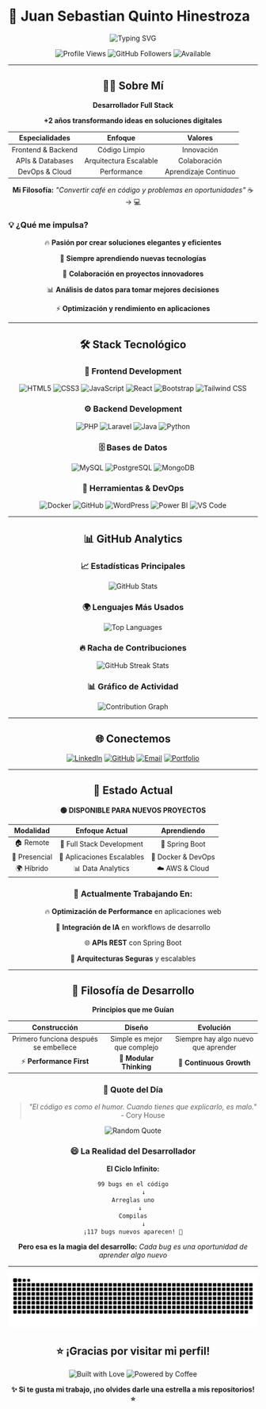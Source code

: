 # 🚀 Juan Sebastian Quinto Hinestroza

<div align="center">

![Typing SVG](https://readme-typing-svg.herokuapp.com?font=Fira+Code&size=30&duration=3000&pause=1000&color=00D4FF&center=true&vCenter=true&width=600&lines=Desarrollador+Full+Stack;Creando+soluciones+innovadoras;Transformando+ideas+en+realidad;Apasionado+por+la+tecnología)

![Profile Views](https://komarev.com/ghpvc/?username=0xjuans&label=Visitas+al+perfil&color=0e75b6&style=flat)
![GitHub Followers](https://img.shields.io/github/followers/0xjuans?label=Seguidores&style=social)
![Available](https://img.shields.io/badge/Disponible-Para%20proyectos-brightgreen)

</div>

---

<div align="center">

## 👨‍💻 Sobre Mí

**Desarrollador Full Stack**

**+2 años transformando ideas en soluciones digitales**

| Especialidades | Enfoque | Valores |
|:---:|:---:|:---:|
| Frontend & Backend | Código Limpio | Innovación |
| APIs & Databases | Arquitectura Escalable | Colaboración |
| DevOps & Cloud | Performance | Aprendizaje Continuo |

**Mi Filosofía:** *"Convertir café en código y problemas en oportunidades"* ☕️ → 💻

</div>

### 💡 ¿Qué me impulsa?

<div align="center">

🔥 **Pasión por crear soluciones elegantes y eficientes**

🌱 **Siempre aprendiendo nuevas tecnologías**

🤝 **Colaboración en proyectos innovadores**

📊 **Análisis de datos para tomar mejores decisiones**

⚡ **Optimización y rendimiento en aplicaciones**

</div>

---

<div align="center">

## 🛠️ Stack Tecnológico

### 🎨 Frontend Development

![HTML5](https://img.shields.io/badge/HTML5-E34F26?style=for-the-badge&logo=html5&logoColor=white)
![CSS3](https://img.shields.io/badge/CSS3-1572B6?style=for-the-badge&logo=css3&logoColor=white)
![JavaScript](https://img.shields.io/badge/JavaScript-F7DF1E?style=for-the-badge&logo=javascript&logoColor=black)
![React](https://img.shields.io/badge/React-20232A?style=for-the-badge&logo=react&logoColor=61DAFB)
![Bootstrap](https://img.shields.io/badge/Bootstrap-563D7C?style=for-the-badge&logo=bootstrap&logoColor=white)
![Tailwind CSS](https://img.shields.io/badge/Tailwind_CSS-38B2AC?style=for-the-badge&logo=tailwind-css&logoColor=white)

### ⚙️ Backend Development

![PHP](https://img.shields.io/badge/PHP-777BB4?style=for-the-badge&logo=php&logoColor=white)
![Laravel](https://img.shields.io/badge/Laravel-FF2D20?style=for-the-badge&logo=laravel&logoColor=white)
![Java](https://img.shields.io/badge/Java-ED8B00?style=for-the-badge&logo=openjdk&logoColor=white)
![Python](https://img.shields.io/badge/Python-3776AB?style=for-the-badge&logo=python&logoColor=white)

### 🗄️ Bases de Datos

![MySQL](https://img.shields.io/badge/MySQL-00000F?style=for-the-badge&logo=mysql&logoColor=white)
![PostgreSQL](https://img.shields.io/badge/PostgreSQL-316192?style=for-the-badge&logo=postgresql&logoColor=white)
![MongoDB](https://img.shields.io/badge/MongoDB-4EA94B?style=for-the-badge&logo=mongodb&logoColor=white)

### 🔧 Herramientas & DevOps

![Docker](https://img.shields.io/badge/Docker-2496ED?style=for-the-badge&logo=docker&logoColor=white)
![GitHub](https://img.shields.io/badge/GitHub-100000?style=for-the-badge&logo=github&logoColor=white)
![WordPress](https://img.shields.io/badge/WordPress-21759B?style=for-the-badge&logo=wordpress&logoColor=white)
![Power BI](https://img.shields.io/badge/Power_BI-F2C811?style=for-the-badge&logo=powerbi&logoColor=black)
![VS Code](https://img.shields.io/badge/Visual_Studio_Code-0078D4?style=for-the-badge&logo=visual%20studio%20code&logoColor=white)

</div>

---

<div align="center">

## 📊 GitHub Analytics

### 📈 Estadísticas Principales

![GitHub Stats](https://github-readme-stats.vercel.app/api?username=0xjuans&show_icons=true&theme=tokyonight&include_all_commits=true&count_private=true)

### 🌍 Lenguajes Más Usados

![Top Languages](https://github-readme-stats.vercel.app/api/top-langs/?username=0xjuans&layout=compact&langs_count=8&theme=tokyonight)

### 🔥 Racha de Contribuciones

![GitHub Streak Stats](https://streak-stats.demolab.com/?user=0xjuans&theme=tokyonight)

### 📊 Gráfico de Actividad

![Contribution Graph](https://github-readme-activity-graph.vercel.app/graph?username=0xjuans&theme=tokyo-night&bg_color=1a1b27&color=70a5fd&line=bf91f3&point=38bdae&area=true&hide_border=true)

</div>

---

<div align="center">

## 🌐 Conectemos

[![LinkedIn](https://img.shields.io/badge/LinkedIn-0077B5?style=for-the-badge&logo=linkedin&logoColor=white)](https://linkedin.com/in/tu-perfil)
[![GitHub](https://img.shields.io/badge/GitHub-100000?style=for-the-badge&logo=github&logoColor=white)](https://github.com/0xjuans)
[![Email](https://img.shields.io/badge/Email-D14836?style=for-the-badge&logo=gmail&logoColor=white)](mailto:tu-email@gmail.com)
[![Portfolio](https://img.shields.io/badge/Portfolio-FF5722?style=for-the-badge&logo=google-chrome&logoColor=white)](https://tu-portfolio.com)

</div>

---

<div align="center">

## 🚀 Estado Actual

**🟢 DISPONIBLE PARA NUEVOS PROYECTOS**

| Modalidad | Enfoque Actual | Aprendiendo |
|:---:|:---:|:---:|
| 🏠 Remote | 🔄 Full Stack Development | 🍃 Spring Boot |
| 🏢 Presencial | 🚀 Aplicaciones Escalables | 🐳 Docker & DevOps |
| 🌍 Híbrido | 📊 Data Analytics | ☁️ AWS & Cloud |

### 🎨 Actualmente Trabajando En:

🔥 **Optimización de Performance** en aplicaciones web

🤖 **Integración de IA** en workflows de desarrollo

🌐 **APIs REST** con Spring Boot

🔐 **Arquitecturas Seguras** y escalables

</div>

---

<div align="center">

## 💭 Filosofía de Desarrollo

**Principios que me Guían**

| Construcción | Diseño | Evolución |
|:---:|:---:|:---:|
| Primero funciona después se embellece | Simple es mejor que complejo | Siempre hay algo nuevo que aprender |
| ⚡ **Performance First** | 🧩 **Modular Thinking** | 🔄 **Continuous Growth** |

### 🌟 Quote del Día

> *"El código es como el humor. Cuando tienes que explicarlo, es malo."* - Cory House

![Random Quote](https://quotes-github-readme.vercel.app/api?type=horizontal&theme=tokyonight)

### 😄 La Realidad del Desarrollador

**El Ciclo Infinito:**

<div align="center">

```
99 bugs en el código
      ↓
Arreglas uno
      ↓  
Compilas
      ↓
¡117 bugs nuevos aparecen! 🐛
```

</div>

**Pero esa es la magia del desarrollo:** *Cada bug es una oportunidad de aprender algo nuevo*

</div>

---

<div align="center">

![Snake Animation](https://raw.githubusercontent.com/platane/snk/output/github-contribution-grid-snake-dark.svg)

## ⭐ ¡Gracias por visitar mi perfil!

![Built with Love](https://forthebadge.com/images/badges/built-with-love.svg)
![Powered by Coffee](https://forthebadge.com/images/badges/powered-by-coffee.svg)

**✨ Si te gusta mi trabajo, ¡no olvides darle una estrella a mis repositorios! ⭐**

</div>